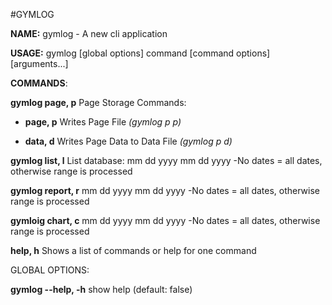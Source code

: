﻿#GYMLOG

**NAME:**   gymlog - A new cli application

**USAGE:**   gymlog [global options] command [command options] [arguments...]

**COMMANDS**:

**gymlog page, p**    Page Storage Commands:

- **page, p**  Writes Page File *(gymlog p p)*

- **data, d**  Writes Page Data to Data File *(gymlog p d)*
  
**gymlog list, l**    List database: mm dd yyyy mm dd yyyy -No dates = all dates, otherwise range is processed

**gymlog report, r**  mm dd yyyy mm dd yyyy -No dates = all dates, otherwise range is processed

**gymloig chart, c**   mm dd yyyy mm dd yyyy -No dates = all dates, otherwise range is processed

**help, h**    Shows a list of commands or help for one command

GLOBAL OPTIONS:

**gymlog --help, -h**  show help (default: false)

